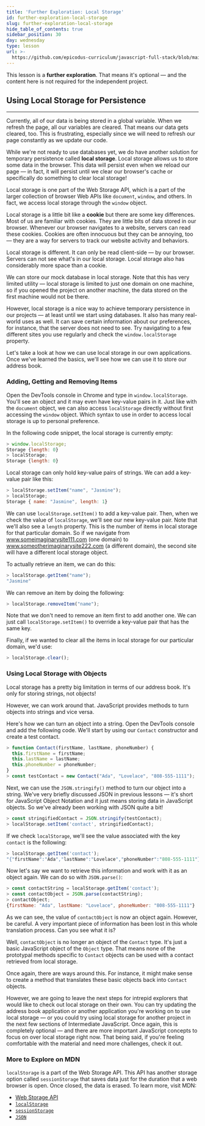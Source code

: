```yaml
---
title: 'Further Exploration: Local Storage'
id: further-exploration-local-storage
slug: further-exploration-local-storage
hide_table_of_contents: true
sidebar_position: 30
day: wednesday
type: lesson
url: >-
  https://github.com/epicodus-curriculum/javascript-full-stack/blob/main/3d_further_exploration_local_storage.md
---
```


This lesson is a **further exploration**. That means it's optional — and the content here is not required for the independent project.

## Using Local Storage for Persistence
---

Currently, all of our data is being stored in a global variable. When we refresh the page, all our variables are cleared. That means our data gets cleared, too. This is frustrating, especially since we will need to refresh our page constantly as we update our code.

While we're not ready to use databases yet, we do have another solution for temporary persistence called **local storage**. Local storage allows us to store some data in the browser. This data will persist even when we reload our page — in fact, it will persist until we clear our browser's cache or specifically do something to clear local storage!

Local storage is one part of the Web Storage API, which is a part of the larger collection of browser Web APIs like `document`, `window`, and others. In fact, we access local storage through the `window` object.

Local storage is a little bit like a **cookie** but there are some key differences. Most of us are familiar with cookies. They are little bits of data stored in our browser. Whenever our browser navigates to a website, servers can read these cookies. Cookies are often innocuous but they can be annoying, too — they are a way for servers to track our website activity and behaviors.

Local storage is different. It can only be read client-side — by our browser. Servers can not see what's in our local storage. Local storage also has considerably more space than a cookie.

We can store our mock database in local storage. Note that this has very limited utility — local storage is limited to just one domain on one machine, so if you opened the project on another machine, the data stored on the first machine would not be there.

However, local storage is a nice way to achieve temporary persistence in our projects — at least until we start using databases. It also has many real-world uses as well. It can save certain information about our preferences, for instance, that the server does not need to see. Try navigating to a few different sites you use regularly and check the `window.localStorage` property.

Let's take a look at how we can use local storage in our own applications. Once we've learned the basics, we'll see how we can use it to store our address book.

### Adding, Getting and Removing Items

Open the DevTools console in Chrome and type in `window.localStorage`. You'll see an object and it may even have key-value pairs in it. Just like with the `document` object, we can also access `localStorage` directly without first accessing the `window` object. Which syntax to use in order to access local storage is up to personal preference. 

In the following code snippet, the local storage is currently empty:

```js
> window.localStorage;
Storage {length: 0}
> localStorage;
Storage {length: 0}
```

Local storage can only hold key-value pairs of strings. We can add a key-value pair like this:

```js
> localStorage.setItem("name", "Jasmine");
> localStorage;
Storage { name: "Jasmine", length: 1}
```

We can use `localStorage.setItem()` to add a key-value pair. Then, when we check the value of `localStorage`, we'll see our new key-value pair. Note that we'll also see a `length` property. This is the number of items in local storage for that particular domain. So if we navigate from www.someimaginarysite111.com (one domain) to www.someotherimaginarysite222.com (a different domain), the second site will have a different local storage object.

To actually retrieve an item, we can do this:

```js
> localStorage.getItem("name");
"Jasmine"
```

We can remove an item by doing the following:

```js
> localStorage.removeItem("name");
```

Note that we don't need to remove an item first to add another one. We can just call `localStorage.setItem()` to override a key-value pair that has the same key.

Finally, if we wanted to clear all the items in local storage for our particular domain, we'd use:

```js
> localStorage.clear();
```

### Using Local Storage with Objects

Local storage has a pretty big limitation in terms of our address book. It's only for storing strings, not objects!

However, we can work around that. JavaScript provides methods to turn objects into strings and vice versa.

Here's how we can turn an object into a string. Open the DevTools console and add the following code. We'll start by using our `Contact` constructor and create a test contact.

```js
> function Contact(firstName, lastName, phoneNumber) {
  this.firstName = firstName;
  this.lastName = lastName;
  this.phoneNumber = phoneNumber;
}
> const testContact = new Contact("Ada", "Lovelace", "808-555-1111");
```

Next, we can use the `JSON.stringify()` method to turn our object into a string. We've very briefly discussed JSON in previous lessons — it's short for JavaScript Object Notation and it just means storing data in JavaScript objects. So we've already been working with JSON quite a bit!

```js
> const stringifiedContact = JSON.stringify(testContact);
> localStorage.setItem('contact', stringifiedContact);
```

If we check `localStorage`, we'll see the value associated with the key `contact` is the following:

```js
> localStorage.getItem('contact');
"{"firstName":"Ada","lastName":"Lovelace","phoneNumber":"808-555-1111"}"
```

Now let's say we want to retrieve this information and work with it as an object again. We can do so with `JSON.parse()`:

```js
> const contactString = localStorage.getItem('contact');
> const contactObject = JSON.parse(contactString);
> contactObject;
{firstName: "Ada", lastName: "Lovelace", phoneNumber: "808-555-1111"}
```

As we can see, the value of `contactObject` is now an object again. However, be careful. A very important piece of information has been lost in this whole translation process. Can you see what it is?

Well, `contactObject` is no longer an object of the `Contact` type. It's just a basic JavaScript object of the `Object` type. That means none of the prototypal methods specific to `Contact` objects can be used with a contact retrieved from local storage.

Once again, there are ways around this. For instance, it might make sense to create a method that translates these basic objects back into `Contact` objects.

However, we are going to leave the next steps for intrepid explorers that would like to check out local storage on their own. You can try updating the address book application or another application you're working on to use local storage — or you could try using local storage for another project in the next few sections of Intermediate JavaScript. Once again, this is completely optional — and there are more important JavaScript concepts to focus on over local storage right now. That being said, if you're feeling comfortable with the material and need more challenges, check it out.

### More to Explore on MDN

`localStorage` is a part of the Web Storage API. This API has another storage option called `sessionStorage` that saves data just for the duration that a web browser is open. Once closed, the data is erased. To learn more, visit MDN:

* [Web Storage API](https://developer.mozilla.org/en-US/docs/Web/API/Web_Storage_API)
* [`localStorage`](https://developer.mozilla.org/en-US/docs/Web/API/Window/localStorage)
* [`sessionStorage`](https://developer.mozilla.org/en-US/docs/Web/API/Window/sessionStorage)
* [`JSON`](https://developer.mozilla.org/en-US/docs/Web/JavaScript/Reference/Global_Objects/JSON)
